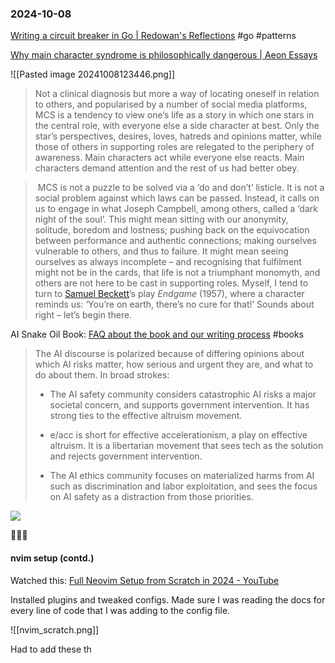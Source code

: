 ### 2024-10-08

[Writing a circuit breaker in Go | Redowan's Reflections](https://rednafi.com/go/circuit_breaker/) #go #patterns

[Why main character syndrome is philosophically dangerous | Aeon Essays](https://aeon.co/essays/why-main-character-syndrome-is-philosophically-dangerous)

![[Pasted image 20241008123446.png]]

> Not a clinical diagnosis but more a way of locating oneself in relation to others, and popularised by a number of social media platforms, MCS is a tendency to view one’s life as a story in which one stars in the central role, with everyone else a side character at best. Only the star’s perspectives, desires, loves, hatreds and opinions matter, while those of others in supporting roles are relegated to the periphery of awareness. Main characters act while everyone else reacts. Main characters demand attention and the rest of us had better obey.

>  MCS is not a puzzle to be solved via a ‘do and don’t’ listicle. It is not a social problem against which laws can be passed. Instead, it calls on us to engage in what Joseph Campbell, among others, called a ‘dark night of the soul’. This might mean sitting with our anonymity, solitude, boredom and lostness; pushing back on the equivocation between performance and authentic connections; making ourselves vulnerable to others, and thus to failure. It might mean seeing ourselves as always incomplete – and recognising that fulfilment might not be in the cards, that life is not a triumphant monomyth, and others are not here to be cast in supporting roles. Myself, I tend to turn to [Samuel Beckett](https://aeon.co/essays/how-samuel-beckett-sought-salvation-in-the-midst-of-suffering)’s play _Endgame_ (1957), where a character reminds us: ‘You’re on earth, there’s no cure for that!’ Sounds about right – let’s begin there.

AI Snake Oil Book: [FAQ about the book and our writing process](https://www.aisnakeoil.com/p/faq-about-the-book-and-our-writing) #books 

> The AI discourse is polarized because of differing opinions about which AI risks matter, how serious and urgent they are, and what to do about them. In broad strokes:
> 
> - The AI safety community considers catastrophic AI risks a major societal concern, and supports government intervention. It has strong ties to the effective altruism movement. 
>     
> - e/acc is short for effective accelerationism, a play on effective altruism. It is a libertarian movement that sees tech as the solution and rejects government intervention.
>     
> - The AI ethics community focuses on materialized harms from AI such as discrimination and labor exploitation, and sees the focus on AI safety as a distraction from those priorities.

![](https://x.com/super8n/status/1843312301618983056)

☝🏽🥺

#### nvim setup (contd.)
Watched this: [Full Neovim Setup from Scratch in 2024 - YouTube](https://www.youtube.com/watch?v=KYDG3AHgYEs)

Installed plugins and tweaked configs. Made sure I was reading the docs for every line of code that I was adding to the config file.

![[nvim_scratch.png]]

Had to add these th